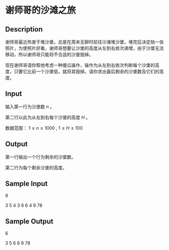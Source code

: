 # 谢师哥的沙滩之旅

## Description
谢师哥最近热衷于堆沙堡，总是在周末无聊时前往沙滩堆沙堡，堆完后决定拍一张照片，为使照片好看，谢师哥想要让沙堡的高度从左到右依次递增，由于沙堡无法移动，所以谢师哥只能将不合适的沙堡毁掉。

现在谢师哥请你帮他考虑一种傻瓜操作，操作为从左到右依次判断每个沙堡的高度，只要它比前一个沙堡低，就将其毁掉。请你求出最后剩余的沙堡数及它们的高度。

## Input
输入第一行为沙堡数 $n$ 。

第二行以此为从左到右每个沙堡的高度 $H$ 。

数据范围： $1 \leq n \leq 1000$ , $1\leq H \leq 100$
## Output
第一行输出一个行为剩余的沙堡数。

第二行为每个剩余沙堡的高度。

## Sample Input
9

3 5 4 3 6 6 4 9 78

## Sample Output
6

3 5 6 6 9 78
